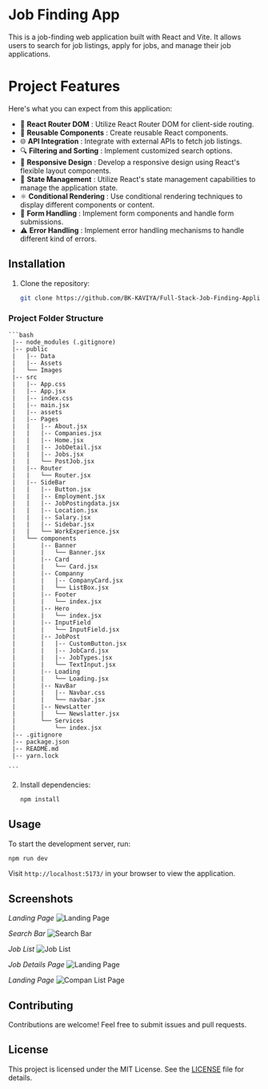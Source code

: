 # Job Finding App

This is a job-finding web application built with React and Vite. It allows users to search for job listings, apply for jobs, and manage their job applications.

# Project Features

Here's what you can expect from this application:

- 🚀 **React Router DOM** : Utilize React Router DOM for client-side routing.
- 🔧 **Reusable Components** : Create reusable React components.
- 🌐 **API Integration** : Integrate with external APIs to fetch job listings.
- 🔍 **Filtering and Sorting** : Implement customized search options.
- 📱 **Responsive Design** : Develop a responsive design using React's flexible layout components.
- 🔄 **State Management** : Utilize React's state management capabilities to manage the application state.
- ⚛️ **Conditional Rendering** : Use conditional rendering techniques to display different components or content.
- 📝 **Form Handling** : Implement form components and handle form submissions.
- ⚠️ **Error Handling** : Implement error handling mechanisms to handle different kind of errors.


## Installation

1. Clone the repository:

    ```bash
    git clone https://github.com/BK-KAVIYA/Full-Stack-Job-Finding-Application
    ```
### Project Folder Structure
    ```bash
     |-- node_modules (.gitignore)
     |-- public
     |   |-- Data
     |   |-- Assets
     |   └── Images
     |-- src
     |   |-- App.css
     |   |-- App.jsx
     |   |-- index.css
     |   |-- main.jsx
     |   |-- assets
     |   |-- Pages
     |   |   |-- About.jsx
     |   |   |-- Companies.jsx
     |   |   |-- Home.jsx
     |   |   |-- JobDetail.jsx
     |   |   |-- Jobs.jsx
     |   |   └── PostJob.jsx
     |   |-- Router
     |   |   └── Router.jsx
     |   |-- SideBar
     |   |   |-- Button.jsx
     |   |   |-- Employment.jsx
     |   |   |-- JobPostingdata.jsx
     |   |   |-- Location.jsx
     |   |   |-- Salary.jsx
     |   |   |-- Sidebar.jsx
     |   |   └── WorkExperience.jsx
     |   └── components
     |       |-- Banner
     |       |   └── Banner.jsx
     |       |-- Card
     |       |   └── Card.jsx
     |       |-- Companny
     |       |   |-- CompanyCard.jsx
     |       |   └── ListBox.jsx
     |       |-- Footer
     |       |   └── index.jsx
     |       |-- Hero
     |       |   └── index.jsx
     |       |-- InputField
     |       |   └── InputField.jsx
     |       |-- JobPost
     |       |   |-- CustomButton.jsx
     |       |   |-- JobCard.jsx
     |       |   |-- JobTypes.jsx
     |       |   └── TextInput.jsx
     |       |-- Loading
     |       |   └── Loading.jsx
     |       |-- NavBar
     |       |   |-- Navbar.css
     |       |   └── navbar.jsx
     |       |-- NewsLatter
     |       |   └── Newslatter.jsx
     |       └── Services
     |           └── index.jsx
     |-- .gitignore
     |-- package.json
     |-- README.md
     |-- yarn.lock

    ```
   
2. Install dependencies:

    ```bash
    npm install
    ```

## Usage

To start the development server, run:

```bash
npm run dev
```

Visit `http://localhost:5173/` in your browser to view the application.

## Screenshots
_Landing Page_
![Landing Page](https://github.com/BK-KAVIYA/Full-Stack-Job-Finding-Application/blob/main/public/UI/LandingPage.png)

_Search Bar_
![Search Bar](https://github.com/BK-KAVIYA/Full-Stack-Job-Finding-Application/blob/main/public/UI/Search.png)

_Job List_
![Job List](https://github.com/BK-KAVIYA/Full-Stack-Job-Finding-Application/blob/main/public/UI/JobList.png)

_Job Details Page_
![Landing Page](https://github.com/BK-KAVIYA/Full-Stack-Job-Finding-Application/blob/main/public/UI/jobDetails.png)

_Landing Page_
![Compan List Page](https://github.com/BK-KAVIYA/Full-Stack-Job-Finding-Application/blob/main/public/UI/CompanyList.png)

## Contributing

Contributions are welcome! Feel free to submit issues and pull requests.

## License

This project is licensed under the MIT License. See the [LICENSE](LICENSE) file for details.

 
